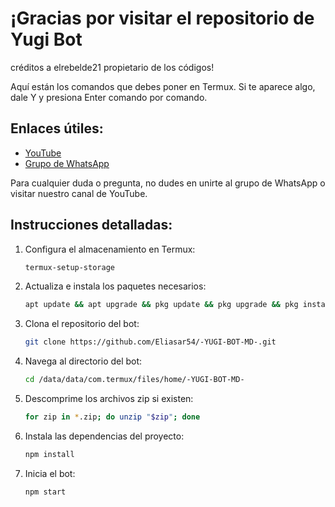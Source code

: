 # ¡Gracias por visitar el repositorio de Yugi Bot
créditos a elrebelde21 propietario de los códigos!


Aquí están los comandos que debes poner en Termux. Si te aparece algo, dale Y y presiona Enter comando por comando.

## Enlaces útiles:
- [YouTube](https://youtube.com/@eliasar_yt?si=rX57tbCTd1VDxdp-)
- [Grupo de WhatsApp](https://chat.whatsapp.com/C4LPn0cWKrx8Y7UgGZkneI)

Para cualquier duda o pregunta, no dudes en unirte al grupo de WhatsApp o visitar nuestro canal de YouTube.

## Instrucciones detalladas:

1. Configura el almacenamiento en Termux:
    ```sh
    termux-setup-storage
    ```

2. Actualiza e instala los paquetes necesarios:
    ```sh
    apt update && apt upgrade && pkg update && pkg upgrade && pkg install bash && pkg install libwebp && pkg install git -y && pkg install nodejs -y && pkg install ffmpeg -y && pkg install wget && pkg install imagemagick -y && pkg install yarn
    ```

3. Clona el repositorio del bot:
    ```sh
    git clone https://github.com/Eliasar54/-YUGI-BOT-MD-.git
    ```

4. Navega al directorio del bot:
    ```sh
    cd /data/data/com.termux/files/home/-YUGI-BOT-MD-
    ```

5. Descomprime los archivos zip si existen:
    ```sh
    for zip in *.zip; do unzip "$zip"; done
    ```

6. Instala las dependencias del proyecto:
    ```sh
    npm install
    ```

7. Inicia el bot:
    ```sh
    npm start
    ```
